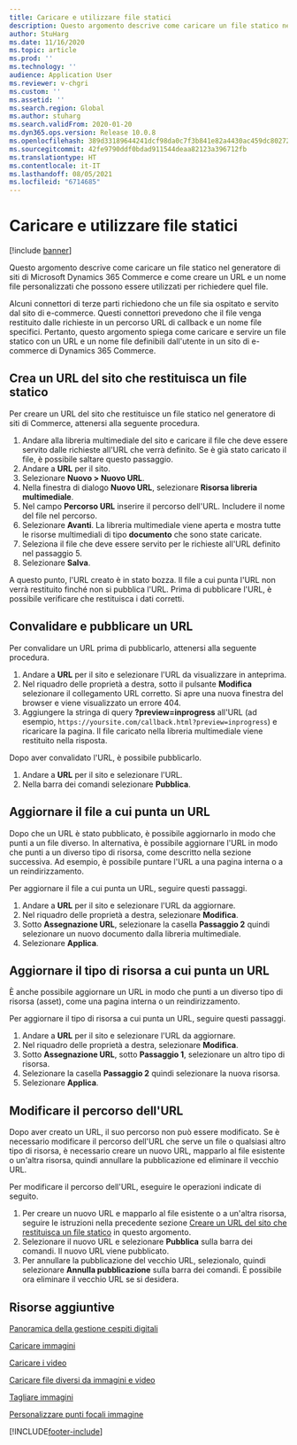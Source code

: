 ```yaml
---
title: Caricare e utilizzare file statici
description: Questo argomento descrive come caricare un file statico nel generatore di siti di Microsoft Dynamics 365 Commerce e come creare un URL e un nome file personalizzati che possono essere utilizzati per richiedere quel file.
author: StuHarg
ms.date: 11/16/2020
ms.topic: article
ms.prod: ''
ms.technology: ''
audience: Application User
ms.reviewer: v-chgri
ms.custom: ''
ms.assetid: ''
ms.search.region: Global
ms.author: stuharg
ms.search.validFrom: 2020-01-20
ms.dyn365.ops.version: Release 10.0.8
ms.openlocfilehash: 389d33189644241dcf98da0c7f3b841e82a4430ac459dc8027284cecc299b4b1
ms.sourcegitcommit: 42fe9790ddf0bdad911544deaa82123a396712fb
ms.translationtype: HT
ms.contentlocale: it-IT
ms.lasthandoff: 08/05/2021
ms.locfileid: "6714685"
---
```

# <a name="upload-and-serve-static-files"></a>Caricare e utilizzare file statici

[!include [banner](includes/banner.md)]

Questo argomento descrive come caricare un file statico nel generatore di siti di Microsoft Dynamics 365 Commerce e come creare un URL e un nome file personalizzati che possono essere utilizzati per richiedere quel file.

Alcuni connettori di terze parti richiedono che un file sia ospitato e servito dal sito di e-commerce. Questi connettori prevedono che il file venga restituito dalle richieste in un percorso URL di callback e un nome file specifici. Pertanto, questo argomento spiega come caricare e servire un file statico con un URL e un nome file definibili dall'utente in un sito di e-commerce di Dynamics 365 Commerce.

## <a name="create-a-site-url-that-returns-a-static-file"></a>Crea un URL del sito che restituisca un file statico

Per creare un URL del sito che restituisce un file statico nel generatore di siti di Commerce, attenersi alla seguente procedura.

1. Andare alla libreria multimediale del sito e caricare il file che deve essere servito dalle richieste all'URL che verrà definito. Se è già stato caricato il file, è possibile saltare questo passaggio.
1. Andare a **URL** per il sito.
1. Selezionare **Nuovo \> Nuovo URL**.
1. Nella finestra di dialogo **Nuovo URL**, selezionare **Risorsa libreria multimediale**.
1. Nel campo **Percorso URL** inserire il percorso dell'URL. Includere il nome del file nel percorso.
1. Selezionare **Avanti**. La libreria multimediale viene aperta e mostra tutte le risorse multimediali di tipo **documento** che sono state caricate.
1. Seleziona il file che deve essere servito per le richieste all'URL definito nel passaggio 5.
1. Selezionare **Salva**.

A questo punto, l'URL creato è in stato bozza. Il file a cui punta l'URL non verrà restituito finché non si pubblica l'URL. Prima di pubblicare l'URL, è possibile verificare che restituisca i dati corretti.

## <a name="validate-and-publish-a-url"></a>Convalidare e pubblicare un URL

Per convalidare un URL prima di pubblicarlo, attenersi alla seguente procedura.

1. Andare a **URL** per il sito e selezionare l'URL da visualizzare in anteprima.
2. Nel riquadro delle proprietà a destra, sotto il pulsante **Modifica** selezionare il collegamento URL corretto. Si apre una nuova finestra del browser e viene visualizzato un errore 404.
3. Aggiungere la stringa di query **?preview=inprogress** all'URL (ad esempio, `https://yoursite.com/callback.html?preview=inprogress`) e ricaricare la pagina. Il file caricato nella libreria multimediale viene restituito nella risposta.

Dopo aver convalidato l'URL, è possibile pubblicarlo.

1. Andare a **URL** per il sito e selezionare l'URL.
2. Nella barra dei comandi selezionare **Pubblica**.

## <a name="update-the-file-that-a-url-points-to"></a>Aggiornare il file a cui punta un URL

Dopo che un URL è stato pubblicato, è possibile aggiornarlo in modo che punti a un file diverso. In alternativa, è possibile aggiornare l'URL in modo che punti a un diverso tipo di risorsa, come descritto nella sezione successiva. Ad esempio, è possibile puntare l'URL a una pagina interna o a un reindirizzamento.

Per aggiornare il file a cui punta un URL, seguire questi passaggi.

1. Andare a **URL** per il sito e selezionare l'URL da aggiornare.
1. Nel riquadro delle proprietà a destra, selezionare **Modifica**.
1. Sotto **Assegnazione URL**, selezionare la casella **Passaggio 2** quindi selezionare un nuovo documento dalla libreria multimediale.
1. Selezionare **Applica**.

## <a name="update-the-asset-type-that-a-url-points-to"></a>Aggiornare il tipo di risorsa a cui punta un URL

È anche possibile aggiornare un URL in modo che punti a un diverso tipo di risorsa (asset), come una pagina interna o un reindirizzamento.

Per aggiornare il tipo di risorsa a cui punta un URL, seguire questi passaggi.

1. Andare a **URL** per il sito e selezionare l'URL da aggiornare.
1. Nel riquadro delle proprietà a destra, selezionare **Modifica**.
1. Sotto **Assegnazione URL**, sotto **Passaggio 1**, selezionare un altro tipo di risorsa.
1. Selezionare la casella **Passaggio 2** quindi selezionare la nuova risorsa.
1. Selezionare **Applica**.

## <a name="change-the-url-path"></a>Modificare il percorso dell'URL

Dopo aver creato un URL, il suo percorso non può essere modificato. Se è necessario modificare il percorso dell'URL che serve un file o qualsiasi altro tipo di risorsa, è necessario creare un nuovo URL, mapparlo al file esistente o un'altra risorsa, quindi annullare la pubblicazione ed eliminare il vecchio URL.

Per modificare il percorso dell'URL, eseguire le operazioni indicate di seguito.

1. Per creare un nuovo URL e mapparlo al file esistente o a un'altra risorsa, seguire le istruzioni nella precedente sezione [Creare un URL del sito che restituisca un file statico](#create-a-site-url-that-returns-a-static-file) in questo argomento.
1. Selezionare il nuovo URL e selezionare **Pubblica** sulla barra dei comandi. Il nuovo URL viene pubblicato.
1. Per annullare la pubblicazione del vecchio URL, selezionalo, quindi selezionare **Annulla pubblicazione** sulla barra dei comandi. È possibile ora eliminare il vecchio URL se si desidera.

## <a name="additional-resources"></a>Risorse aggiuntive

[Panoramica della gestione cespiti digitali](dam-overview.md)

[Caricare immagini](dam-upload-images.md)

[Caricare i video](dam-upload-video.md)

[Caricare file diversi da immagini e video](dam-upload-files.md)

[Tagliare immagini](dam-crop-images.md)

[Personalizzare punti focali immagine](dam-custom-focal-point.md)


[!INCLUDE[footer-include](../includes/footer-banner.md)]